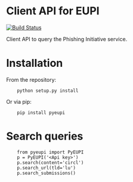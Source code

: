 Client API for EUPI
===================

[![Build Status](https://travis-ci.org/CIRCL/PyEUPI.svg?branch=master)](https://travis-ci.org/CIRCL/PyEUPI)

Client API to query the Phishing Initiative service.

Installation
============

From the repository:

```
    python setup.py install
```

Or via pip:

```
    pip install pyeupi
```

Search queries
==============

```
    from pyeupi import PyEUPI
    p = PyEUPI('<Api key>')
    p.search(content='circl')
    p.search_url(tld='lu')
    p.search_submissions()
```
